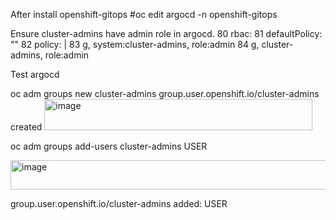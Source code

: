 After install openshift-gitops
#oc edit argocd -n openshift-gitops

Ensure cluster-admins have admin role in argocd.
 80   rbac:
 81     defaultPolicy: ""
 82     policy: |
 83       g, system:cluster-admins, role:admin
 84       g, cluster-admins, role:admin


Test argocd

oc adm groups new cluster-admins
group.user.openshift.io/cluster-admins created
<img width="429" height="50" alt="image" src="https://github.com/user-attachments/assets/319674bb-f70c-406b-b9ff-24138d048f0a" />


oc adm groups add-users cluster-admins USER

<img width="538" height="47" alt="image" src="https://github.com/user-attachments/assets/8177b403-ea79-4249-a6b9-99cd3e2ff4f6" />

group.user.openshift.io/cluster-admins added: USER
